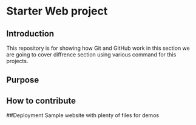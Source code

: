 # Starter Web project
## Introduction
This repository is for showing how Git and GitHub work
in this section we are going to cover diffrence section
using various command for this projects.
## Purpose
## How to contribute
##Deployment
Sample website with plenty of files for demos
